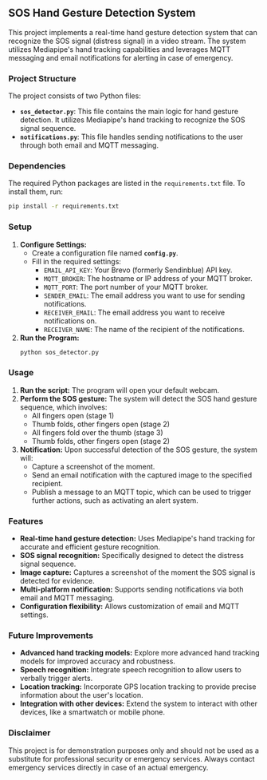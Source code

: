 ## SOS Hand Gesture Detection System

This project implements a real-time hand gesture detection system that can recognize the SOS signal (distress signal) in a video stream. The system utilizes Mediapipe's hand tracking capabilities and leverages MQTT messaging and email notifications for alerting in case of emergency.

### Project Structure

The project consists of two Python files:

* **`sos_detector.py`**: This file contains the main logic for hand gesture detection. It utilizes Mediapipe's hand tracking to recognize the SOS signal sequence. 
* **`notifications.py`**: This file handles sending notifications to the user through both email and MQTT messaging.

### Dependencies

The required Python packages are listed in the `requirements.txt` file. To install them, run:

```bash
pip install -r requirements.txt
```

### Setup

1. **Configure Settings:**
   - Create a configuration file named **`config.py`**.
   - Fill in the required settings:
     * `EMAIL_API_KEY`: Your Brevo (formerly Sendinblue) API key.
     * `MQTT_BROKER`: The hostname or IP address of your MQTT broker.
     * `MQTT_PORT`: The port number of your MQTT broker.
     * `SENDER_EMAIL`: The email address you want to use for sending notifications.
     * `RECEIVER_EMAIL`: The email address you want to receive notifications on.
     * `RECEIVER_NAME`: The name of the recipient of the notifications.
2. **Run the Program:**
   ```bash
   python sos_detector.py
   ```

### Usage

1. **Run the script:** The program will open your default webcam.
2. **Perform the SOS gesture:** The system will detect the SOS hand gesture sequence, which involves:
    * All fingers open (stage 1)
    * Thumb folds, other fingers open (stage 2)
    * All fingers fold over the thumb (stage 3)
    * Thumb folds, other fingers open (stage 2)
3. **Notification:** Upon successful detection of the SOS gesture, the system will:
    * Capture a screenshot of the moment.
    * Send an email notification with the captured image to the specified recipient.
    * Publish a message to an MQTT topic, which can be used to trigger further actions, such as activating an alert system.

### Features

* **Real-time hand gesture detection:** Uses Mediapipe's hand tracking for accurate and efficient gesture recognition.
* **SOS signal recognition:** Specifically designed to detect the distress signal sequence.
* **Image capture:** Captures a screenshot of the moment the SOS signal is detected for evidence.
* **Multi-platform notification:** Supports sending notifications via both email and MQTT messaging.
* **Configuration flexibility:** Allows customization of email and MQTT settings.

### Future Improvements

* **Advanced hand tracking models:** Explore more advanced hand tracking models for improved accuracy and robustness.
* **Speech recognition:** Integrate speech recognition to allow users to verbally trigger alerts.
* **Location tracking:** Incorporate GPS location tracking to provide precise information about the user's location.
* **Integration with other devices:** Extend the system to interact with other devices, like a smartwatch or mobile phone.

### Disclaimer

This project is for demonstration purposes only and should not be used as a substitute for professional security or emergency services. Always contact emergency services directly in case of an actual emergency.
